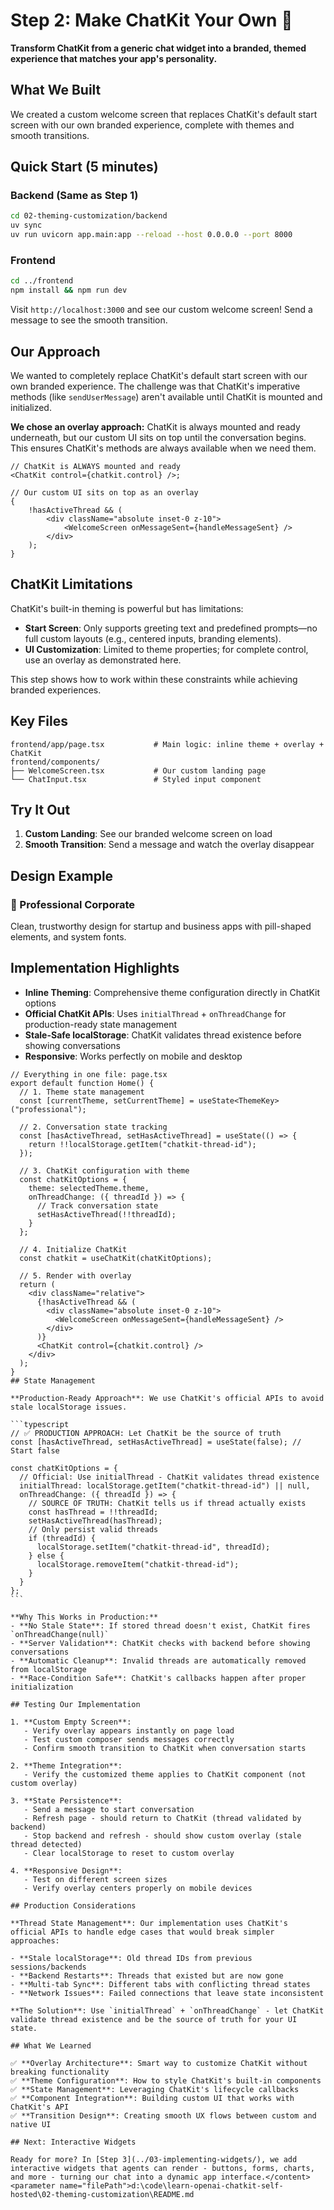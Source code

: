 # Step 2: Make ChatKit Your Own 🎨

**Transform ChatKit from a generic chat widget into a branded, themed experience that matches your app's personality.**

## What We Built

We created a custom welcome screen that replaces ChatKit's default start screen with our own branded experience, complete with themes and smooth transitions.

## Quick Start (5 minutes)

### Backend (Same as Step 1)

```bash
cd 02-theming-customization/backend
uv sync
uv run uvicorn app.main:app --reload --host 0.0.0.0 --port 8000
```

### Frontend

```bash
cd ../frontend
npm install && npm run dev
```

Visit `http://localhost:3000` and see our custom welcome screen! Send a message to see the smooth transition.

## Our Approach

We wanted to completely replace ChatKit's default start screen with our own branded experience. The challenge was that ChatKit's imperative methods (like `sendUserMessage`) aren't available until ChatKit is mounted and initialized.

**We chose an overlay approach:** ChatKit is always mounted and ready underneath, but our custom UI sits on top until the conversation begins. This ensures ChatKit's methods are always available when we need them.

```tsx
// ChatKit is ALWAYS mounted and ready
<ChatKit control={chatkit.control} />;

// Our custom UI sits on top as an overlay
{
	!hasActiveThread && (
		<div className="absolute inset-0 z-10">
			<WelcomeScreen onMessageSent={handleMessageSent} />
		</div>
	);
}
```

## ChatKit Limitations

ChatKit's built-in theming is powerful but has limitations:

- **Start Screen**: Only supports greeting text and predefined prompts—no full custom layouts (e.g., centered inputs, branding elements).
- **UI Customization**: Limited to theme properties; for complete control, use an overlay as demonstrated here.

This step shows how to work within these constraints while achieving branded experiences.

## Key Files

```
frontend/app/page.tsx           # Main logic: inline theme + overlay + ChatKit
frontend/components/
├── WelcomeScreen.tsx           # Our custom landing page
└── ChatInput.tsx               # Styled input component
```

## Try It Out

1. **Custom Landing**: See our branded welcome screen on load
2. **Smooth Transition**: Send a message and watch the overlay disappear

## Design Example

### 💼 Professional Corporate

Clean, trustworthy design for startup and business apps with pill-shaped elements, and system fonts.

## Implementation Highlights

- **Inline Theming**: Comprehensive theme configuration directly in ChatKit options
- **Official ChatKit APIs**: Uses `initialThread` + `onThreadChange` for production-ready state management
- **Stale-Safe localStorage**: ChatKit validates thread existence before showing conversations
- **Responsive**: Works perfectly on mobile and desktop

````tsx
// Everything in one file: page.tsx
export default function Home() {
  // 1. Theme state management
  const [currentTheme, setCurrentTheme] = useState<ThemeKey>("professional");

  // 2. Conversation state tracking
  const [hasActiveThread, setHasActiveThread] = useState(() => {
    return !!localStorage.getItem("chatkit-thread-id");
  });

  // 3. ChatKit configuration with theme
  const chatKitOptions = {
    theme: selectedTheme.theme,
    onThreadChange: ({ threadId }) => {
      // Track conversation state
      setHasActiveThread(!!threadId);
    }
  };

  // 4. Initialize ChatKit
  const chatkit = useChatKit(chatKitOptions);

  // 5. Render with overlay
  return (
    <div className="relative">
      {!hasActiveThread && (
        <div className="absolute inset-0 z-10">
          <WelcomeScreen onMessageSent={handleMessageSent} />
        </div>
      )}
      <ChatKit control={chatkit.control} />
    </div>
  );
}
## State Management

**Production-Ready Approach**: We use ChatKit's official APIs to avoid stale localStorage issues.

```typescript
// ✅ PRODUCTION APPROACH: Let ChatKit be the source of truth
const [hasActiveThread, setHasActiveThread] = useState(false); // Start false

const chatKitOptions = {
  // Official: Use initialThread - ChatKit validates thread existence
  initialThread: localStorage.getItem("chatkit-thread-id") || null,
  onThreadChange: ({ threadId }) => {
    // SOURCE OF TRUTH: ChatKit tells us if thread actually exists
    const hasThread = !!threadId;
    setHasActiveThread(hasThread);
    // Only persist valid threads
    if (threadId) {
      localStorage.setItem("chatkit-thread-id", threadId);
    } else {
      localStorage.removeItem("chatkit-thread-id");
    }
  }
};
```

**Why This Works in Production:**
- **No Stale State**: If stored thread doesn't exist, ChatKit fires `onThreadChange(null)`
- **Server Validation**: ChatKit checks with backend before showing conversations
- **Automatic Cleanup**: Invalid threads are automatically removed from localStorage
- **Race-Condition Safe**: ChatKit's callbacks happen after proper initialization

## Testing Our Implementation

1. **Custom Empty Screen**:
   - Verify overlay appears instantly on page load
   - Test custom composer sends messages correctly
   - Confirm smooth transition to ChatKit when conversation starts

2. **Theme Integration**:
   - Verify the customized theme applies to ChatKit component (not custom overlay)

3. **State Persistence**:
   - Send a message to start conversation
   - Refresh page - should return to ChatKit (thread validated by backend)
   - Stop backend and refresh - should show custom overlay (stale thread detected)
   - Clear localStorage to reset to custom overlay

4. **Responsive Design**:
   - Test on different screen sizes
   - Verify overlay centers properly on mobile devices

## Production Considerations

**Thread State Management**: Our implementation uses ChatKit's official APIs to handle edge cases that would break simpler approaches:

- **Stale localStorage**: Old thread IDs from previous sessions/backends
- **Backend Restarts**: Threads that existed but are now gone
- **Multi-tab Sync**: Different tabs with conflicting thread states
- **Network Issues**: Failed connections that leave state inconsistent

**The Solution**: Use `initialThread` + `onThreadChange` - let ChatKit validate thread existence and be the source of truth for your UI state.

## What We Learned

✅ **Overlay Architecture**: Smart way to customize ChatKit without breaking functionality
✅ **Theme Configuration**: How to style ChatKit's built-in components
✅ **State Management**: Leveraging ChatKit's lifecycle callbacks
✅ **Component Integration**: Building custom UI that works with ChatKit's API
✅ **Transition Design**: Creating smooth UX flows between custom and native UI

## Next: Interactive Widgets

Ready for more? In [Step 3](../03-implementing-widgets/), we add interactive widgets that agents can render - buttons, forms, charts, and more - turning our chat into a dynamic app interface.</content>
<parameter name="filePath">d:\code\learn-openai-chatkit-self-hosted\02-theming-customization\README.md
````
